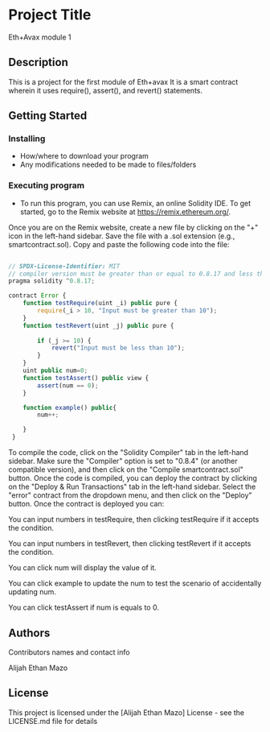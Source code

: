 # Project Title

Eth+Avax module 1

## Description

This is a project for the first module of Eth+avax
It is a smart contract wherein it uses require(), assert(), and revert() statements.

## Getting Started

### Installing

* How/where to download your program
* Any modifications needed to be made to files/folders

### Executing program

* To run this program, you can use Remix, an online Solidity IDE. To get started, go to the Remix website at https://remix.ethereum.org/.

Once you are on the Remix website, create a new file by clicking on the "+" icon in the left-hand sidebar. Save the file with a .sol extension (e.g., smartcontract.sol). Copy and paste the following code into the file:
```javascript

// SPDX-License-Identifier: MIT
// compiler version must be greater than or equal to 0.8.17 and less than 0.9.0
pragma solidity ^0.8.17;

contract Error {
    function testRequire(uint _i) public pure {
        require(_i > 10, "Input must be greater than 10");
    }
    function testRevert(uint _j) public pure {
        
        if (_j >= 10) {
            revert("Input must be less than 10");
        }
    }
    uint public num=0;
    function testAssert() public view {
        assert(num == 0);
    }

    function example() public{
        num++;

    }
 }
```
To compile the code, click on the "Solidity Compiler" tab in the left-hand sidebar. Make sure the "Compiler" option is set to "0.8.4" (or another compatible version), and then click on the "Compile smartcontract.sol" button.
Once the code is compiled, you can deploy the contract by clicking on the "Deploy & Run Transactions" tab in the left-hand sidebar. Select the "error" contract from the dropdown menu, and then click on the "Deploy" button.
Once the contract is deployed you can:

  You can input numbers in testRequire, then clicking testRequire if it accepts the condition.

  You can input numbers in testRevert, then clicking testRevert if it accepts the condition.

  You can click num will display the value of it.

  You can click example to update the num to test the scenario of accidentally updating num.

  You can click testAssert if num is equals to 0.



## Authors

Contributors names and contact info

Alijah Ethan Mazo


## License

This project is licensed under the [Alijah Ethan Mazo] License - see the LICENSE.md file for details

